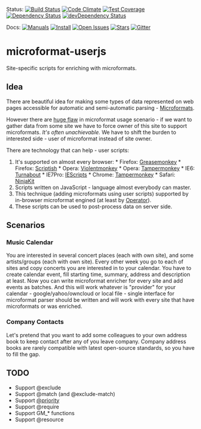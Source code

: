 Status:
[![Build Status](https://travis-ci.org/pyhedgehog/microformat-userjs.svg)](https://travis-ci.org/pyhedgehog/microformat-userjs)
[![Code Climate](https://codeclimate.com/github/pyhedgehog/microformat-userjs.svg)](https://codeclimate.com/github/pyhedgehog/microformat-userjs)
[![Test Coverage](https://codeclimate.com/github/pyhedgehog/microformat-userjs/badges/coverage.svg)](https://codeclimate.com/github/pyhedgehog/microformat-userjs)
[![Dependency Status](https://david-dm.org/pyhedgehog/microformat-userjs.svg)](https://david-dm.org/pyhedgehog/microformat-userjs)
[![devDependency Status](https://david-dm.org/pyhedgehog/microformat-userjs/dev-status.svg)](https://david-dm.org/pyhedgehog/microformat-userjs#info=devDependencies)

Docs:
[![Manuals](https://pyhedgehog.github.io/microformat-userjs/images/docs.svg)](https://github.com/pyhedgehog/microformat-userjs/wiki#enrichers-implemented-in-this-repository)
[![Install](https://pyhedgehog.github.io/microformat-userjs/images/install.svg)](https://github.com/pyhedgehog/microformat-userjs/tree/master/userjs/)
[![Open Issues](https://img.shields.io/github/issues/pyhedgehog/microformat-userjs.svg)](https://github.com/pyhedgehog/microformat-userjs/issues)
[![Stars](https://img.shields.io/github/stars/pyhedgehog/microformat-userjs.svg)](https://github.com/pyhedgehog/microformat-userjs/stargazers)
[![Gitter](https://badges.gitter.im/Join%20Chat.svg)](https://gitter.im/pyhedgehog/microformat-userjs?utm_source=badge&utm_medium=badge&utm_campaign=pr-badge&utm_content=body_badge)

# microformat-userjs
Site-specific scripts for enriching with microformats.

## Idea
There are beautiful idea for making some types of data represented on web pages accessible for automatic and semi-automatic parsing - [Microformats](http://microformats.org/).

However there are [huge flaw](http://microformats.org/wiki/advocacy) in microformat usage scenario - if we want to gather data from some site we have to force owner of this site to support microformats.
*It's often unachievable.*
We have to shift the burden to interested side - user of microformat instead of site owner.

There are technology that can help - user scripts:
  1. It's supported on almost every browser:
    * Firefox: [Greasemonkey](https://addons.mozilla.org/en-US/firefox/addon/greasemonkey/)
    * Firefox: [Scriptish](https://addons.mozilla.org/en-US/firefox/addon/scriptish/)
    * Opera: [Violentmonkey](https://addons.opera.com/en/extensions/details/violent-monkey/)
    * Opera: [Tampermonkey](https://addons.opera.com/en/extensions/details/tampermonkey-beta/)
    * IE6: [Turnabout](http://www.webcitation.org/getfile?fileid=1517f90a646a7a3a439f3d5ae51d9d9d9e35872d)
    * IE7Pro: [IEScripts](http://web.archive.org/web/20121228011634/http://www.iescripts.org/)
    * Chrome: [Tampermonkey](https://chrome.google.com/webstore/detail/dhdgffkkebhmkfjojejmpbldmpobfkfo)
    * Safari: [NinjaKit](http://steeev.freehostia.com/wp/2010/07/19/new-extension-for-safari-5-called-ninjakit-lets-you-install-gm-scripts/)
  1. Scripts written on JavaScript - language almost everybody can master.
  1. This technique (adding microformats using user scripts) supported by in-browser microformat engined (at least by [Operator](https://addons.mozilla.org/en-US/firefox/addon/operator/)).
  1. These scripts can be used to post-process data on server side.

## Scenarios

### Music Calendar
You are interested in several concert places (each with own site), and some artists/groups (each with own site). Every other week you go to each of sites and copy concerts you are interested in to your calendar. You have to create calendar event, fill starting time, summary, address and description at least. Now you can write microformat enricher for every site and add events as batches. And this will work whatever is "provider" for your calendar - google/yahoo/owncloud or local file - single interface for microformat parser should be written and will work with every site that have microformats or was enriched.

### Company Contacts
Let's pretend that you want to add some colleagues to your own address book to keep contact after any of you leave company. Company address books are rarely compatible with latest open-source standards, so you have to fill the gap.

## TODO
* Support @exclude
* Support @match (and @exclude-match)
* Support [@priority](https://github.com/scriptish/scriptish/wiki/Manual%3A-Metadata-Block#priority-new-in-scriptish)
* Support @require
* Support GM_* functions
* Support @resource

